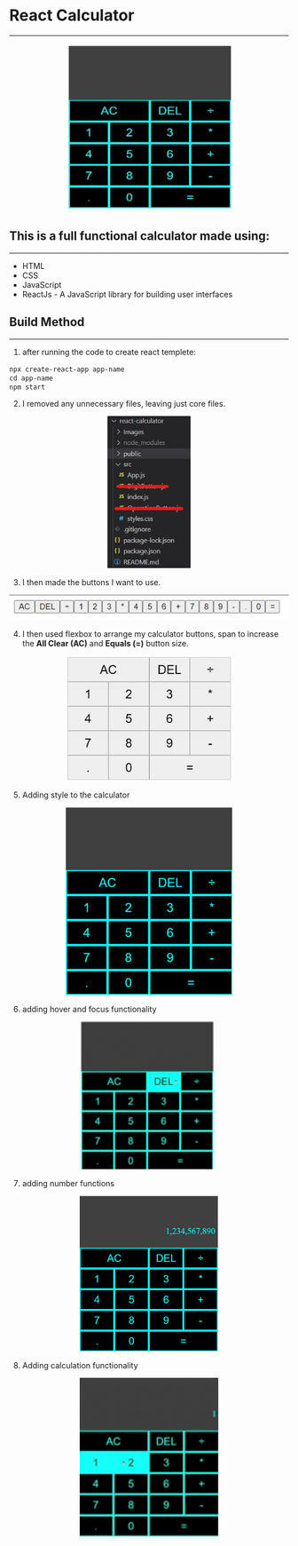 # React Calculator
---
<p align="center">
<img src="./Images/startinng-calc-img.jpg" width="300">
</p>

## This is a full functional calculator made using:
---
- HTML
- CSS
- JavaScript 
- ReactJs - A JavaScript library for building user interfaces  

## Build Method
---
1. after running the code to create react templete:
```
npx create-react-app app-name
cd app-name
npm start
```
2. I removed any unnecessary files, leaving just core files.
<p align="center">
    <img src="./Images/core-files.jpg" width="150"/>
</p>

3. I then made the buttons I want to use.

<p align="center">
    <img src="./Images/buttons-no-style.jpg">
</p>

4. I then used flexbox to arrange my calculator buttons, span to increase the **All Clear (AC)** and **Equals (=)** button size.

<p align="center">
<img src="./Images/flex-box-buttons.jpg" width="300"/>
</p>

5. Adding style to the calculator

<p align="center">
<img src="./Images/buttons-with-style.jpg" width="300"/>
</p>

6. adding hover and focus functionality

<p align="center">
<img src="./Images/hover-button.gif" width="250"/>
</p>

7. adding number functions

<p align="center">
<img src="./Images/numbers-working.jpg" width="250"/>
</p>

8. Adding calculation functionality

<p align="center">
<img src="./Images/calculating.gif" width="250"/>
</p>